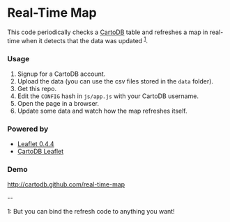 Real-Time Map
=================

This code periodically checks a [CartoDB](http://www.cartodb.com) table and refreshes a map in real-time when it detects that the data was updated <sup><a href="#note">1</a></sup>.

### Usage

1. Signup for a CartoDB account.
2. Upload the data (you can use the csv files stored in the ```data``` folder).
3. Get this repo.
4. Edit the ```CONFIG``` hash in ```js/app.js``` with your CartoDB username.
5. Open the page in a browser.
6. Update some data and watch how the map refreshes itself.

### Powered by

* [Leaflet 0.4.4](leafletjs.com)
* [CartoDB Leaflet](http://vizzuality.github.com/cartodb-leaflet)

### Demo

http://cartodb.github.com/real-time-map

--

<span id="note">1</span>: But you can bind the refresh code to anything you want!
